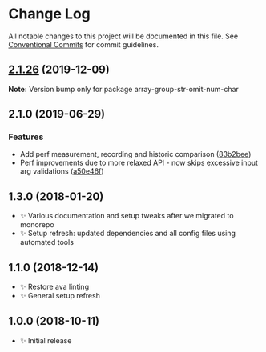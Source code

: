 # Change Log

All notable changes to this project will be documented in this file.
See [Conventional Commits](https://conventionalcommits.org) for commit guidelines.

## [2.1.26](https://gitlab.com/codsen/codsen/compare/array-group-str-omit-num-char@2.1.25...array-group-str-omit-num-char@2.1.26) (2019-12-09)

**Note:** Version bump only for package array-group-str-omit-num-char





## 2.1.0 (2019-06-29)

### Features

- Add perf measurement, recording and historic comparison ([83b2bee](https://gitlab.com/codsen/codsen/commit/83b2bee))
- Perf improvements due to more relaxed API - now skips excessive input arg validations ([a50e46f](https://gitlab.com/codsen/codsen/commit/a50e46f))

## 1.3.0 (2018-01-20)

- ✨ Various documentation and setup tweaks after we migrated to monorepo
- ✨ Setup refresh: updated dependencies and all config files using automated tools

## 1.1.0 (2018-12-14)

- ✨ Restore ava linting
- ✨ General setup refresh

## 1.0.0 (2018-10-11)

- ✨ Initial release
